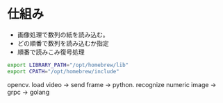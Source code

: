 # 仕組み

- 画像処理で数列の紙を読み込む。
- どの順番で数列を読み込むか指定
- 順番で読みこみ復号処理

```sh
export LIBRARY_PATH="/opt/homebrew/lib"
export CPATH="/opt/homebrew/include"
```

opencv. load video -> send frame -> python. recognize numeric image -> grpc -> golang
